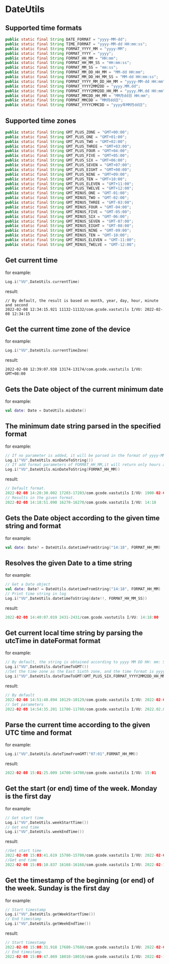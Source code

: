 # DateUtils

## Supported time formats

```java
public static final String DATE_FORMAT = "yyyy-MM-dd";
public static final String TIME_FORMAT = "yyyy-MM-dd HH:mm:ss";
public static final String FORMAT_YYYY_MM = "yyyy-MM";
public static final String FORMAT_YYYY = "yyyy";
public static final String FORMAT_HH_MM = "HH:mm";
public static final String FORMAT_HH_MM_SS = "HH:mm:ss";
public static final String FORMAT_MM_SS = "mm:ss";
public static final String FORMAT_MM_DD_HH_MM = "MM-dd HH:mm";
public static final String FORMAT_MM_DD_HH_MM_SS = "MM-dd HH:mm:ss";
public static final String FORMAT_YYYY_MM_DD_HH_MM = "yyyy-MM-dd HH:mm";
public static final String FORMAT_YYYY2MM2DD = "yyyy.MM.dd";
public static final String FORMAT_YYYY2MM2DD_HH_MM = "yyyy.MM.dd HH:mm";
public static final String FORMAT_MMCDD_HH_MM = "MM月dd日 HH:mm";
public static final String FORMAT_MMCDD = "MM月dd日";
public static final String FORMAT_YYYYCMMCDD = "yyyy年MM月dd日";
```

## Supported time zones

```java
public static final String GMT_PLUS_ZONE = "GMT+00:00";
public static final String GMT_PLUS_ONE = "GMT+01:00";
public static final String GMT_PLUS_TWO = "GMT+02:00";
public static final String GMT_PLUS_THREE = "GMT+03:00";
public static final String GMT_PLUS_FOUR = "GMT+04:00";
public static final String GMT_PLUS_FIVE = "GMT+05:00";
public static final String GMT_PLUS_SIX = "GMT+06:00";
public static final String GMT_PLUS_SEVEN = "GMT+07:00";
public static final String GMT_PLUS_EIGHT = "GMT+08:00";
public static final String GMT_PLUS_NINE = "GMT+09:00";
public static final String GMT_PLUS_TEN = "GMT+10:00";
public static final String GMT_PLUS_ELEVEN = "GMT+11:00";
public static final String GMT_PLUS_TWELVE = "GMT+12:00";
public static final String GMT_MINUS_ONE = "GMT-01:00";
public static final String GMT_MINUS_TWO = "GMT-02:00";
public static final String GMT_MINUS_THREE = "GMT-03:00";
public static final String GMT_MINUS_FOUR = "GMT-04:00";
public static final String GMT_MINUS_FIVE = "GMT-05:00";
public static final String GMT_MINUS_SIX = "GMT-06:00";
public static final String GMT_MINUS_SEVEN = "GMT-07:00";
public static final String GMT_MINUS_EIGHT = "GMT-08:00";
public static final String GMT_MINUS_NINE = "GMT-09:00";
public static final String GMT_MINUS_TEN = "GMT-10:00";
public static final String GMT_MINUS_ELEVEN = "GMT-11:00";
public static final String GMT_MINUS_TWELVE = "GMT-12:00";
```

## Get current time

for example:

```kotlin
Log.i("VU",DateUtils.currentTime)
```

result:

```
// By default, the result is based on month, year, day, hour, minute and second
2022-02-08 12:34:15.921 11132-11132/com.gcode.vastutils I/VU: 2022-02-08 12:34:15
```

## Get the current time zone of the device

for example:

```kotlin
Log.i("VU",DateUtils.currentTimeZone)
```

result:

```
2022-02-08 12:39:07.938 13174-13174/com.gcode.vastutils I/VU: GMT+08:00
```

## Gets the Date object of the current minimum date

for example:

```kotlin
val date: Date = DateUtils.minDate()
```

## The minimum date string parsed in the specified format

for example:

```kotlin
// If no parameter is added, it will be parsed in the format of yyyy-MM-dd HH:mm:ss by default.
Log.i("VU",DateUtils.minDateToString())
// If add format parameters of FORMAT_HH_MM,it will return only hours and minutes.
Log.i("VU",DateUtils.minDateToString(FORMAT_HH_MM))
```

result:

```kotlin
// Default format.
2022-02-08 14:20:30.002 17203-17203/com.gcode.vastutils I/VU: 1900-02-01 14:20:30
// Results in the given format.
2022-02-08 14:18:51.090 16270-16270/com.gcode.vastutils I/VU: 14:18
```

## Gets the Date object according to the given time string and format

for example:

```kotlin
val date: Date? = DateUtils.datetimeFromString("14:18", FORMAT_HH_MM)
```

## Resolves the given Date to a time string

for example:

```kotlin
// Get a Date object
val date: Date? = DateUtils.datetimeFromString("14:18", FORMAT_HH_MM)
// Print time string in log
Log.i("VU",DateUtils.datetimeToString(date!!, FORMAT_HH_MM_SS))
```

result:

```kotlin
2022-02-08 14:40:07.019 2431-2431/com.gcode.vastutils I/VU: 14:18:00
```

## Get current local time string by parsing the utcTime in dateFormat format

for example:

```kotlin
// By default, the string is obtained according to yyyy MM DD HH: mm: SS and the current time zone
Log.i("VU",DateUtils.dateTimeToGMT())
//Set the time zone as the East Sixth zone, and the time format is yyyy MM. dd HH:mm
Log.i("VU",DateUtils.dateTimeToGMT(GMT_PLUS_SIX,FORMAT_YYYY2MM2DD_HH_MM))
```

result:

```kotlin
// By default
2022-02-08 14:51:40.894 10129-10129/com.gcode.vastutils I/VU: 2022-02-08 14:51:40
// Set parameters
2022-02-08 14:54:35.201 11780-11780/com.gcode.vastutils I/VU: 2022.02.08 12:54
```

## Parse the current time according to the given UTC time and format

for example:

```kotlin
Log.i("VU",DateUtils.dateTimeFromGMT("07:01",FORMAT_HH_MM))
```

result:

```kotlin
2022-02-08 15:01:25.009 14700-14700/com.gcode.vastutils I/VU: 15:01
```

## Get the start (or end) time of the week. Monday is the first day

for example:

```kotlin
// Get start time
Log.i("VU",DateUtils.weekStartTime())
// Get end time
Log.i("VU",DateUtils.weekEndTime())
```

result:

```kotlin
//Get start time
2022-02-08 15:03:41.619 15780-15780/com.gcode.vastutils I/VU: 2022-02-07
//Get end time
2022-02-08 15:05:10.837 16168-16168/com.gcode.vastutils I/VU: 2022-02-13
```

## Get the timestamp of the beginning (or end) of the week. Sunday is the first day

for example:

```kotlin
// Start timestamp
Log.i("VU",DateUtils.getWeekStartTime())
// End timestamp
Log.i("VU",DateUtils.getWeekEndTime())
```

result:

```kotlin
// Start timestamp
2022-02-08 15:08:31.918 17680-17680/com.gcode.vastutils I/VU: 2022-02-06
// End timestamp
2022-02-08 15:09:47.869 18010-18010/com.gcode.vastutils I/VU: 2022-02-12
```